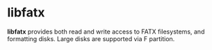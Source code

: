 libfatx
=======
**libfatx** provides both read and write access to FATX filesystems, and formatting disks. Large disks are supported via F partition.
